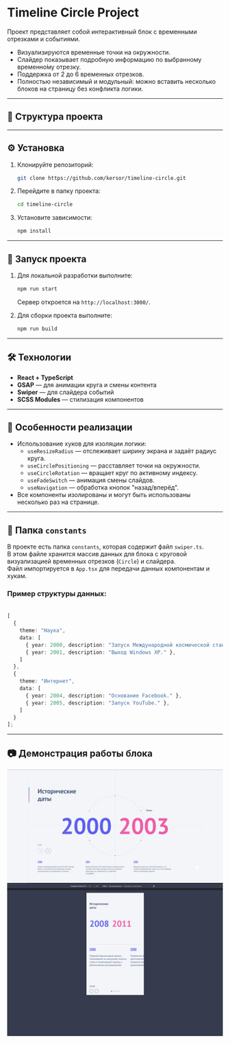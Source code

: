 # Timeline Circle Project

Проект представляет собой интерактивный блок с временными отрезками и событиями.

- Визуализируются временные точки на окружности.
- Слайдер показывает подробную информацию по выбранному временно́му отрезку.
- Поддержка от 2 до 6 временных отрезков.
- Полностью независимый и модульный: можно вставить несколько блоков на страницу без конфликта логики.

---

## 📂 Структура проекта




---

## ⚙️ Установка

1. Клонируйте репозиторий:

    ```bash
    git clone https://github.com/kersor/timeline-circle.git
    ```

2. Перейдите в папку проекта:

    ```bash
    cd timeline-circle
    ```

3. Установите зависимости:

    ```bash
    npm install
    ```

---

## 🚀 Запуск проекта

1. Для локальной разработки выполните:

    ```bash
    npm run start
    ```

    Сервер откроется на `http://localhost:3000/`.

2. Для сборки проекта выполните:

    ```bash
    npm run build
    ```
---

## 🛠 Технологии

- **React + TypeScript**  
- **GSAP** — для анимации круга и смены контента  
- **Swiper** — для слайдера событий  
- **SCSS Modules** — стилизация компонентов  

---

## 📌 Особенности реализации

- Использование хуков для изоляции логики:
  - `useResizeRadius` — отслеживает ширину экрана и задаёт радиус круга.
  - `useCirclePositioning` — расставляет точки на окружности.
  - `useCircleRotation` — вращает круг по активному индексу.
  - `useFadeSwitch` — анимация смены слайдов.
  - `useNavigation` — обработка кнопок "назад/вперёд".
- Все компоненты изолированы и могут быть использованы несколько раз на странице.

---

## 📁 Папка `constants`

В проекте есть папка `constants`, которая содержит файл `swiper.ts`.  
В этом файле хранится массив данных для блока с круговой визуализацией временных отрезков (`Circle`) и слайдера.  
Файл импортируется в `App.tsx` для передачи данных компонентам и хукам.

### Пример структуры данных:

```ts

[
  {
    theme: "Наука",
    data: [
      { year: 2000, description: "Запуск Международной космической станции (МКС)." },
      { year: 2001, description: "Выход Windows XP." },
    ]
  },
  {
    theme: "Интернет",
    data: [
      { year: 2004, description: "Основание Facebook." },
      { year: 2005, description: "Запуск YouTube." },
    ]
  }
];

```

---


## 📷 Демонстрация работы блока

![Desktop](./src/assets/image1.png)
![Mobile](./src/assets/image2.png)